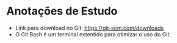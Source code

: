 # Anotações de Estudo

- Link para download no Git: https://git-scm.com/downloads
- O Git Bash é um terminal extentido para otimizar o uso do Git.
